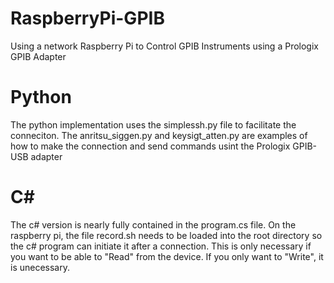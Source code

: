 # RaspberryPi-GPIB
Using a network Raspberry Pi to Control GPIB Instruments using a Prologix GPIB Adapter

# Python
The python implementation uses the simplessh.py file to facilitate the conneciton. The anritsu_siggen.py and keysigt_atten.py are examples of how to make the connection and send commands usint the Prologix GPIB-USB adapter

# C# 
The c# version is nearly fully contained in the program.cs file. On the raspberry pi, the file record.sh needs to be loaded into the root directory so the c# program can initiate it after a connection. This is only necessary if you want to be able to "Read" from the device. If you only want to "Write", it is unecessary. 


